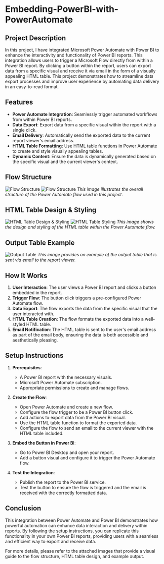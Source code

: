 # Embedding-PowerBI-with-PowerAutomate

## Project Description

In this project, I have integrated Microsoft Power Automate with Power BI to enhance the interactivity and functionality of Power BI reports. This integration allows users to trigger a Microsoft Flow directly from within a Power BI report. By clicking a button within the report, users can export data from a specific visual and receive it via email in the form of a visually appealing HTML table. This project demonstrates how to streamline data export processes and improve user experience by automating data delivery in an easy-to-read format.

## Features

- **Power Automate Integration**: Seamlessly trigger automated workflows from within Power BI reports.
- **Data Export**: Export data from a specific visual within the report with a single click.
- **Email Delivery**: Automatically send the exported data to the current report viewer's email address.
- **HTML Table Formatting**: Use HTML table functions in Power Automate to create and style visually appealing tables.
- **Dynamic Content**: Ensure the data is dynamically generated based on the specific visual and the current viewer's context.

## Flow Structure

![Flow Structure](image_src/Capture.png)
![Flow Structure](image_src/Capture1.png)
*This image illustrates the overall structure of the Power Automate flow used in this project.*

## HTML Table Design & Styling

![HTML Table Design & Styling](image_src/Capture4.png)
![HTML Table Styling](image_src/Capture5.png)
*This image shows the design and styling of the HTML table within the Power Automate flow.*

## Output Table Example

![Output Table](image_src/Capture6.png)
*This image provides an example of the output table that is sent via email to the report viewer.*

## How It Works

1. **User Interaction**: The user views a Power BI report and clicks a button embedded in the report.
2. **Trigger Flow**: The button click triggers a pre-configured Power Automate flow.
3. **Data Export**: The flow exports the data from the specific visual that the user interacted with.
4. **HTML Table Creation**: The flow formats the exported data into a well-styled HTML table.
5. **Email Notification**: The HTML table is sent to the user's email address as part of the email body, ensuring the data is both accessible and aesthetically pleasing.

## Setup Instructions

1. **Prerequisites**:
    - A Power BI report with the necessary visuals.
    - Microsoft Power Automate subscription.
    - Appropriate permissions to create and manage flows.

2. **Create the Flow**:
    - Open Power Automate and create a new flow.
    - Configure the flow trigger to be a Power BI button click.
    - Add actions to export data from the Power BI visual.
    - Use the HTML table function to format the exported data.
    - Configure the flow to send an email to the current viewer with the HTML table included.

3. **Embed the Button in Power BI**:
    - Go to Power BI Desktop and open your report.
    - Add a button visual and configure it to trigger the Power Automate flow.

4. **Test the Integration**:
    - Publish the report to the Power BI service.
    - Test the button to ensure the flow is triggered and the email is received with the correctly formatted data.

## Conclusion

This integration between Power Automate and Power BI demonstrates how powerful automation can enhance data interaction and delivery within reports. By following the setup instructions, you can replicate this functionality in your own Power BI reports, providing users with a seamless and efficient way to export and receive data.

For more details, please refer to the attached images that provide a visual guide to the flow structure, HTML table design, and example output.
